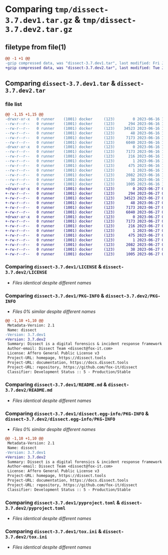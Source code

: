 # Comparing `tmp/dissect-3.7.dev1.tar.gz` & `tmp/dissect-3.7.dev2.tar.gz`

## filetype from file(1)

```diff
@@ -1 +1 @@
-gzip compressed data, was "dissect-3.7.dev1.tar", last modified: Fri Jun 16 12:48:28 2023, max compression
+gzip compressed data, was "dissect-3.7.dev2.tar", last modified: Tue Jun 27 07:49:47 2023, max compression
```

## Comparing `dissect-3.7.dev1.tar` & `dissect-3.7.dev2.tar`

### file list

```diff
@@ -1,15 +1,15 @@
-drwxr-xr-x   0 runner    (1001) docker     (123)        0 2023-06-16 12:48:28.847288 dissect-3.7.dev1/
--rw-r--r--   0 runner    (1001) docker     (123)      294 2023-06-16 12:48:15.000000 dissect-3.7.dev1/COPYRIGHT
--rw-r--r--   0 runner    (1001) docker     (123)    34523 2023-06-16 12:48:15.000000 dissect-3.7.dev1/LICENSE
--rw-r--r--   0 runner    (1001) docker     (123)       48 2023-06-16 12:48:15.000000 dissect-3.7.dev1/MANIFEST.in
--rw-r--r--   0 runner    (1001) docker     (123)     7173 2023-06-16 12:48:28.847288 dissect-3.7.dev1/PKG-INFO
--rw-r--r--   0 runner    (1001) docker     (123)     6040 2023-06-16 12:48:15.000000 dissect-3.7.dev1/README.md
-drwxr-xr-x   0 runner    (1001) docker     (123)        0 2023-06-16 12:48:28.847288 dissect-3.7.dev1/dissect.egg-info/
--rw-r--r--   0 runner    (1001) docker     (123)     7173 2023-06-16 12:48:28.000000 dissect-3.7.dev1/dissect.egg-info/PKG-INFO
--rw-r--r--   0 runner    (1001) docker     (123)      216 2023-06-16 12:48:28.000000 dissect-3.7.dev1/dissect.egg-info/SOURCES.txt
--rw-r--r--   0 runner    (1001) docker     (123)        1 2023-06-16 12:48:28.000000 dissect-3.7.dev1/dissect.egg-info/dependency_links.txt
--rw-r--r--   0 runner    (1001) docker     (123)      475 2023-06-16 12:48:28.000000 dissect-3.7.dev1/dissect.egg-info/requires.txt
--rw-r--r--   0 runner    (1001) docker     (123)        1 2023-06-16 12:48:28.000000 dissect-3.7.dev1/dissect.egg-info/top_level.txt
--rw-r--r--   0 runner    (1001) docker     (123)     2082 2023-06-16 12:48:19.000000 dissect-3.7.dev1/pyproject.toml
--rw-r--r--   0 runner    (1001) docker     (123)       38 2023-06-16 12:48:28.847288 dissect-3.7.dev1/setup.cfg
--rw-r--r--   0 runner    (1001) docker     (123)     1005 2023-06-16 12:48:15.000000 dissect-3.7.dev1/tox.ini
+drwxr-xr-x   0 runner    (1001) docker     (123)        0 2023-06-27 07:49:47.769994 dissect-3.7.dev2/
+-rw-r--r--   0 runner    (1001) docker     (123)      294 2023-06-27 07:49:30.000000 dissect-3.7.dev2/COPYRIGHT
+-rw-r--r--   0 runner    (1001) docker     (123)    34523 2023-06-27 07:49:30.000000 dissect-3.7.dev2/LICENSE
+-rw-r--r--   0 runner    (1001) docker     (123)       48 2023-06-27 07:49:30.000000 dissect-3.7.dev2/MANIFEST.in
+-rw-r--r--   0 runner    (1001) docker     (123)     7173 2023-06-27 07:49:47.765994 dissect-3.7.dev2/PKG-INFO
+-rw-r--r--   0 runner    (1001) docker     (123)     6040 2023-06-27 07:49:30.000000 dissect-3.7.dev2/README.md
+drwxr-xr-x   0 runner    (1001) docker     (123)        0 2023-06-27 07:49:47.765994 dissect-3.7.dev2/dissect.egg-info/
+-rw-r--r--   0 runner    (1001) docker     (123)     7173 2023-06-27 07:49:47.000000 dissect-3.7.dev2/dissect.egg-info/PKG-INFO
+-rw-r--r--   0 runner    (1001) docker     (123)      216 2023-06-27 07:49:47.000000 dissect-3.7.dev2/dissect.egg-info/SOURCES.txt
+-rw-r--r--   0 runner    (1001) docker     (123)        1 2023-06-27 07:49:47.000000 dissect-3.7.dev2/dissect.egg-info/dependency_links.txt
+-rw-r--r--   0 runner    (1001) docker     (123)      475 2023-06-27 07:49:47.000000 dissect-3.7.dev2/dissect.egg-info/requires.txt
+-rw-r--r--   0 runner    (1001) docker     (123)        1 2023-06-27 07:49:47.000000 dissect-3.7.dev2/dissect.egg-info/top_level.txt
+-rw-r--r--   0 runner    (1001) docker     (123)     2082 2023-06-27 07:49:35.000000 dissect-3.7.dev2/pyproject.toml
+-rw-r--r--   0 runner    (1001) docker     (123)       38 2023-06-27 07:49:47.769994 dissect-3.7.dev2/setup.cfg
+-rw-r--r--   0 runner    (1001) docker     (123)     1005 2023-06-27 07:49:30.000000 dissect-3.7.dev2/tox.ini
```

### Comparing `dissect-3.7.dev1/LICENSE` & `dissect-3.7.dev2/LICENSE`

 * *Files identical despite different names*

### Comparing `dissect-3.7.dev1/PKG-INFO` & `dissect-3.7.dev2/PKG-INFO`

 * *Files 0% similar despite different names*

```diff
@@ -1,10 +1,10 @@
 Metadata-Version: 2.1
 Name: dissect
-Version: 3.7.dev1
+Version: 3.7.dev2
 Summary: Dissect is a digital forensics & incident response framework and toolset that allows you to quickly access and analyse forensic artefacts from various disk and file formats, developed by Fox-IT (part of NCC Group)
 Author-email: Dissect Team <dissect@fox-it.com>
 License: Affero General Public License v3
 Project-URL: homepage, https://dissect.tools
 Project-URL: documentation, https://docs.dissect.tools
 Project-URL: repository, https://github.com/fox-it/dissect
 Classifier: Development Status :: 5 - Production/Stable
```

### Comparing `dissect-3.7.dev1/README.md` & `dissect-3.7.dev2/README.md`

 * *Files identical despite different names*

### Comparing `dissect-3.7.dev1/dissect.egg-info/PKG-INFO` & `dissect-3.7.dev2/dissect.egg-info/PKG-INFO`

 * *Files 0% similar despite different names*

```diff
@@ -1,10 +1,10 @@
 Metadata-Version: 2.1
 Name: dissect
-Version: 3.7.dev1
+Version: 3.7.dev2
 Summary: Dissect is a digital forensics & incident response framework and toolset that allows you to quickly access and analyse forensic artefacts from various disk and file formats, developed by Fox-IT (part of NCC Group)
 Author-email: Dissect Team <dissect@fox-it.com>
 License: Affero General Public License v3
 Project-URL: homepage, https://dissect.tools
 Project-URL: documentation, https://docs.dissect.tools
 Project-URL: repository, https://github.com/fox-it/dissect
 Classifier: Development Status :: 5 - Production/Stable
```

### Comparing `dissect-3.7.dev1/pyproject.toml` & `dissect-3.7.dev2/pyproject.toml`

 * *Files identical despite different names*

### Comparing `dissect-3.7.dev1/tox.ini` & `dissect-3.7.dev2/tox.ini`

 * *Files identical despite different names*

